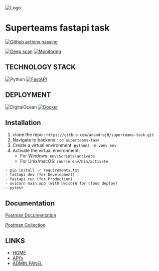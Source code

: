 ![Logo](https://cdn.prod.website-files.com/640a0e9bc8266025f05af760/64b128cb47630984c4b9baef_superteams_logo_dark.png)



# Superteams fastapi task


[![Github actions passing](https://img.shields.io/badge/CI%20Github%20Actions%20-passing-brightgreen)](https://github.com/venzo-tech/scfbackend/actions/workflows/merge-beta.yaml)

[![Deep scan](https://img.shields.io/badge/deepscan-good-green)](https://deepscan.io/dashboard/)
[![Monitoring](https://img.shields.io/badge/monitoring-ready-blue)](https://uptime.betterstack.com/team/126444/monitors/2745793)



## TECHNOLOGY STACK
![Python](https://img.shields.io/badge/python-3670A0?style=for-the-badge&logo=python&logoColor=ffdd54)
[![FastAPI](https://img.shields.io/badge/FastAPI-009485.svg?logo=fastapi&logoColor=white)](#)

## DEPLOYMENT 
![DigitalOcean](https://img.shields.io/badge/DigitalOcean-%230167ff.svg?style=for-the-badge&logo=digitalOcean&logoColor=white)
[![Docker](https://img.shields.io/badge/Docker-2496ED?logo=docker&logoColor=fff)](#)



## Installation


1. clone the repo : `https://github.com/anandrajB/superteams-task.git`
2. Navigate to backend  : `cd superteams-task`
3. Create a virtual environment: `python3 -m venv env`
4. Activate the virtual environment:
   - For Windows: `env\Scripts\activate`
   - For Unix/macOS: `source env/bin/activate`

```
- pip install -r requirements.txt
- fastapi dev (for Development)
- fastapi run (for Production)
- uvicorn main:app (with Uvicorn for cloud deploy)
- pytest
```
 
## Documentation

[Postman Documentation]()

[Postman Collection]()


## LINKS 

- [HOME](http://127.0.0.1:8000/)
- [API's](https://api.tfmasters.com/)
- [ADMIN PANEL](https://console.tfmasters.com/)

